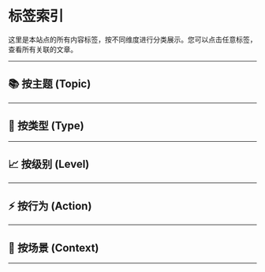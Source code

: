 # 标签索引

这里是本站点的所有内容标签，按不同维度进行分类展示。您可以点击任意标签，查看所有关联的文章。

---

## 📚 按主题 (Topic)

<!-- material/tags { include: [
"Topic-AIAssistedDev", "Topic-Academics", "Topic-ActionPlan", "Topic-Algorithms", "Topic-Automation", 
"Topic-CSS", "Topic-CampusLife", "Topic-CareerPlanning", "Topic-Communication", "Topic-ComputerLiteracy", 
"Topic-CriticalThinking", "Topic-DecisionMaking", "Topic-DevOps", "Topic-Docker", "Topic-FileManagement", 
"Topic-Git", "Topic-GitHub", "Topic-GoalSetting", "Topic-Health", "Topic-InformationLiteracy", 
"Topic-InterpersonalSkills", "Topic-Linux", "Topic-MajorTransfer", "Topic-Markdown", "Topic-MindsetModel", 
"Topic-OperatingSystem", "Topic-Postgraduate", "Topic-Productivity", "Topic-SelfAwareness", "Topic-SelfManagement", 
"Topic-Shell", "Topic-Typing"
] } -->

---

## 📄 按类型 (Type)

<!-- material/tags { include: [
"Type-CaseStudy", "Type-Cheatsheet", "Type-Concept", "Type-Example", "Type-Experience", 
"Type-Guide", "Type-LearningMethod", "Type-Specification", "Type-Tutorial"
] } -->

---

## 📈 按级别 (Level)

<!-- material/tags { include: [
"Level-Advanced", "Level-Beginner", "Level-Foundational", "Level-Intermediate"
] } -->

---

## ⚡️ 按行为 (Action)

<!-- material/tags { include: [
"Action-Building", "Action-Collaboration", "Action-Deployment", "Action-Learning", "Action-Optimizing", 
"Action-Practical", "Action-Setup", "Action-Thinking", "Action-Writing"
] } -->

---

## 🎯 按场景 (Context)

<!-- material/tags { include: [
"Context-NCU", "Context-Project", "Context-TeamInternal"
] } -->

---
